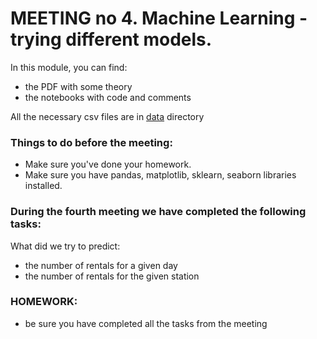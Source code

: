 <h1> MEETING no 4. Machine Learning - trying different models.</h1>

In this module, you can find:
+ the PDF with some theory
+ the notebooks with code and comments

All the necessary csv files are in [data](https://github.com/dataworkshop/dw-katowice-project/tree/master/citybike/data) directory 

<h3> Things to do before the meeting:</h3>

+ Make sure you've done your homework.
+ Make sure you have pandas, matplotlib, sklearn, seaborn libraries installed.

<h3> During the fourth meeting we have completed the following tasks:</h3>


What did we try to predict: 

+ the number of rentals for a given day
+ the number of rentals for the given station

<h3>HOMEWORK:</h3>

+ be sure you have completed all the tasks from the meeting
